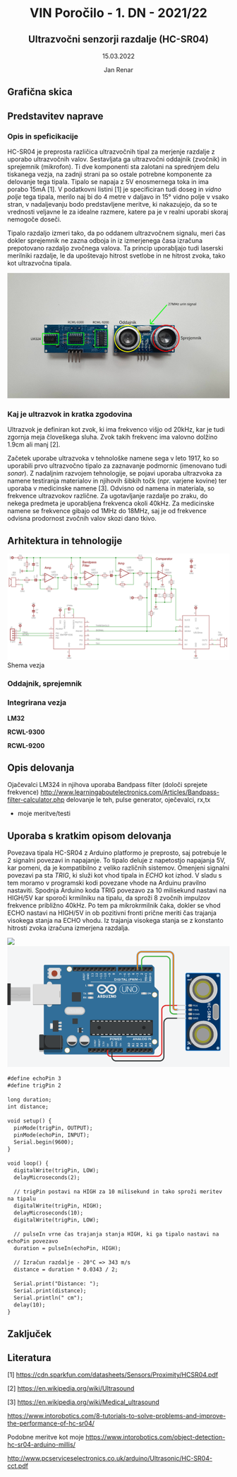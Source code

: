 <center>
<h1>VIN Poročilo - 1. DN - 2021/22</h1>

<h2>Ultrazvočni senzorji razdalje (HC-SR04)</h2>

15.03.2022

Jan Renar  
</center>

## Grafična skica


## Predstavitev naprave

### Opis in speficikacije
HC-SR04 je preprosta različica ultrazvočnih tipal za merjenje razdalje z uporabo ultrazvočnih valov. Sestavljata ga ultrazvočni oddajnik (zvočnik) in sprejemnik (mikrofon). Ti dve komponenti sta zalotani na sprednjem delu tiskanega vezja, na zadnji strani pa so ostale potrebne komponente za delovanje tega tipala. Tipalo se napaja z 5V enosmernega toka in ima porabo 15mA [1]. V podatkovni listini [1] je specificiran tudi doseg in *vidno polje* tega tipala, merilo naj bi do 4 metre v daljavo in 15° vidno polje v vsako stran, v nadaljevanju bodo predstavljene meritve, ki nakazujejo, da so te vrednosti veljavne le za idealne razmere, katere pa je v realni uporabi skoraj nemogoče doseči.

Tipalo razdaljo izmeri tako, da po oddanem ultrazvočnem signalu, meri čas dokler sprejemnik ne zazna odboja in iz izmerjenega časa izračuna prepotovano razdaljo zvočnega valova. Ta princip uporabljajo tudi laserski merilniki razdalje, le da upoštevajo hitrost svetlobe in ne hitrost zvoka, tako kot ultrazvočna tipala. 


![](src/Opis.jpg.svg)

### Kaj je ultrazvok in kratka zgodovina

Ultrazvok je definiran kot zvok, ki ima frekvenco višjo od 20kHz, kar je tudi zgornja meja človeškega sluha. Zvok takih frekvenc ima valovno dolžino 1.9cm ali manj [2].

Začetek uporabe ultrazvoka v tehnološke namene sega v leto 1917, ko so uporabili prvo ultrazvočno tipalo za zaznavanje podmornic (imenovano tudi *sonar*). Z nadaljnim razvojem tehnologije, se pojavi uporaba ultrazvoka za namene testiranja materialov in njihovih šibkih točk (npr. varjene kovine) ter uporaba v medicinske namene [3]. Odvisno od namena in materiala, so frekvence ultrazvokov različne. Za ugotavljanje razdalje po zraku, do nekega predmeta je uporabljena frekvenca okoli 40kHz. Za medicinske namene se frekvence gibajo od 1MHz do 18MHz, saj je od frekvence odvisna prodornost zvočnih valov skozi dano tkivo.


## Arhitektura in tehnologije
![](src/HCSR04_PCB_scheme.png)
Shema vezja

### Oddajnik, sprejemnik

### Integrirana vezja

**LM32**

**RCWL-9300**

**RCWL-9200**

## Opis delovanja
Ojačevalci LM324 in njihova uporaba
Bandpass filter (določi sprejete frekvence)
    http://www.learningaboutelectronics.com/Articles/Bandpass-filter-calculator.php
 delovanje le teh, pulse generator, oječevalci, rx,tx
 + moje meritve/testi

## Uporaba s kratkim opisom delovanja

Povezava tipala HC-SR04 z Arduino platformo je preprosto, saj potrebuje le 2 signalni povezavi in napajanje. To tipalo deluje z napetostjo napajanja 5V, kar pomeni, da je kompatibilno z veliko različnih sistemov. Omenjeni signalni povezavi pa sta *TRIG*, ki služi kot vhod tipala in *ECHO* kot izhod. V sladu s tem moramo v programski kodi povezane vhode na Arduinu pravilno nastaviti. Spodnja Arduino koda TRIG povezavo za 10 milisekund nastavi na HIGH/5V kar sporoči krmilniku na tipalu, da sproži 8 zvočnih impulzov frekvence približno 40kHz. Po tem pa mikrokrmilnik čaka, dokler se vhod ECHO nastavi na HIGH/5V in ob pozitivni fronti prične meriti čas trajanja visokega stanja na ECHO vhodu. Iz trajanja visokega stanja se z konstanto hitrosti zvoka izračuna izmerjena razdalja.

<img src="https://render.githubusercontent.com/render/math?math=Razdalja[cm] = \frac{Izmerjencas[\mu S] * 343 m/s * 10^{-6} }{2}">

<br>

<img src="src/HCsr04_shema.png">

```
#define echoPin 3
#define trigPin 2

long duration;
int distance;

void setup() {
  pinMode(trigPin, OUTPUT);
  pinMode(echoPin, INPUT);
  Serial.begin(9600);
}

void loop() {
  digitalWrite(trigPin, LOW);
  delayMicroseconds(2);
  
  // trigPin postavi na HIGH za 10 milisekund in tako sproži meritev na tipalu
  digitalWrite(trigPin, HIGH);
  delayMicroseconds(10);
  digitalWrite(trigPin, LOW);
  
  // pulseIn vrne čas trajanja stanja HIGH, ki ga tipalo nastavi na echoPin povezavo
  duration = pulseIn(echoPin, HIGH);
  
  // Izračun razdalje - 20°C => 343 m/s
  distance = duration * 0.0343 / 2;
  
  Serial.print("Distance: ");
  Serial.print(distance);
  Serial.println(" cm");
  delay(10);
}
```

## Zaključek

## Literatura

[1]
https://cdn.sparkfun.com/datasheets/Sensors/Proximity/HCSR04.pdf

[2]
https://en.wikipedia.org/wiki/Ultrasound

[3]
https://en.wikipedia.org/wiki/Medical_ultrasound

https://www.intorobotics.com/8-tutorials-to-solve-problems-and-improve-the-performance-of-hc-sr04/

Podobne meritve kot moje
https://www.intorobotics.com/object-detection-hc-sr04-arduino-millis/


http://www.pcserviceselectronics.co.uk/arduino/Ultrasonic/HC-SR04-cct.pdf